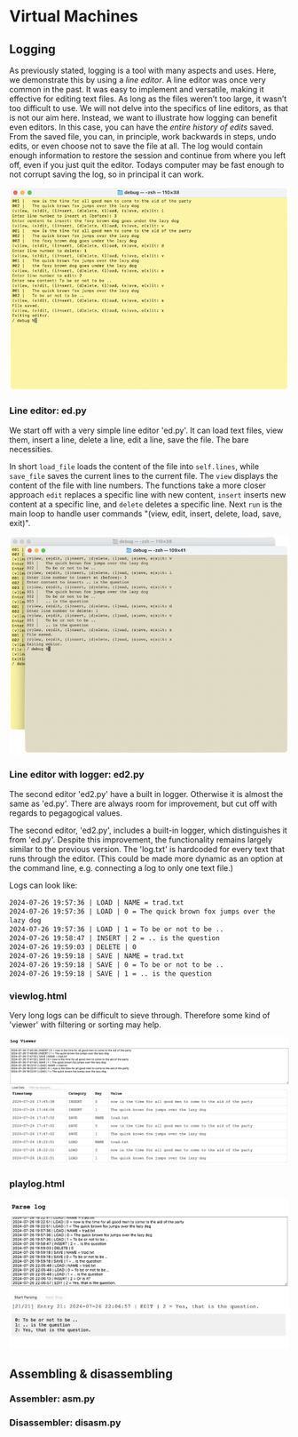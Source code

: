 # Virtual Machines


## Logging

As previously stated, logging is a tool with many aspects and uses.
Here, we demonstrate this by using a *line editor*. A line editor was
once very common in the past. It was easy to implement and versatile,
making it effective for editing text files. As long as the files
weren’t too large, it wasn’t too difficult to use. We will not delve
into the specifics of line editors, as that is not our aim here.
Instead, we want to illustrate how logging can benefit even editors.
In this case, you can have the *entire history of edits* saved. From
the saved file, you can, in principle, work backwards in steps, undo
edits, or even choose not to save the file at all. The log would
contain enough information to restore the session and continue from
where you left off, even if you just quit the editor. Todays 
computer may be fast enough to not corrupt saving the log, so in
principal it can work.



![Line editor](../assets/images/ed.png)

### Line editor: ed.py

We start off with a very simple line editor 'ed.py'. It can load text
files, view them, insert a line, delete a line, edit a line, save the
file. The bare necessities.

In short `load_file` loads the content of the file into `self.lines`,
while `save_file` saves the current lines to the current file.
The `view` displays the content of the file with line numbers. The
functions take a more closer approach `edit` replaces a specific line
with new content, `insert` inserts new content at a specific line, and
`delete` deletes a specific line.
Next `run` is the main loop to handle user commands "(view, edit, insert,
delete, load, save, exit)".


![Line editor](../assets/images/ed2.png)

### Line editor with logger: ed2.py

The second editor 'ed2.py' have a built in logger. Otherwise it is
almost the same as 'ed.py'. There are always room for improvement,
but cut off with regards to pegagogical values.

The second editor, 'ed2.py', includes a built-in logger, which
distinguishes it from 'ed.py'. Despite this improvement, the
functionality remains largely similar to the previous version.
The 'log.txt' is hardcoded for every text that runs through
the editor. (This could be made more dynamic as an option at
the command line, e.g. connecting a log to only one text file.)

Logs can look like:

```log
2024-07-26 19:57:36 | LOAD | NAME = trad.txt
2024-07-26 19:57:36 | LOAD | 0 = The quick brown fox jumps over the lazy dog
2024-07-26 19:57:36 | LOAD | 1 = To be or not to be ..
2024-07-26 19:58:47 | INSERT | 2 = .. is the question
2024-07-26 19:59:03 | DELETE | 0
2024-07-26 19:59:18 | SAVE | NAME = trad.txt
2024-07-26 19:59:18 | SAVE | 0 = To be or not to be ..
2024-07-26 19:59:18 | SAVE | 1 = .. is the question
```


### viewlog.html

Very long logs can be difficult to sieve through. Therefore
some kind of 'viewer' with filtering or sorting may help.

![Log viewer](../assets/images/logviewer.png)



### playlog.html

![Log viewer](../assets/images/playlog.png)


## Assembling & disassembling


### Assembler: asm.py

### Disassembler: disasm.py

